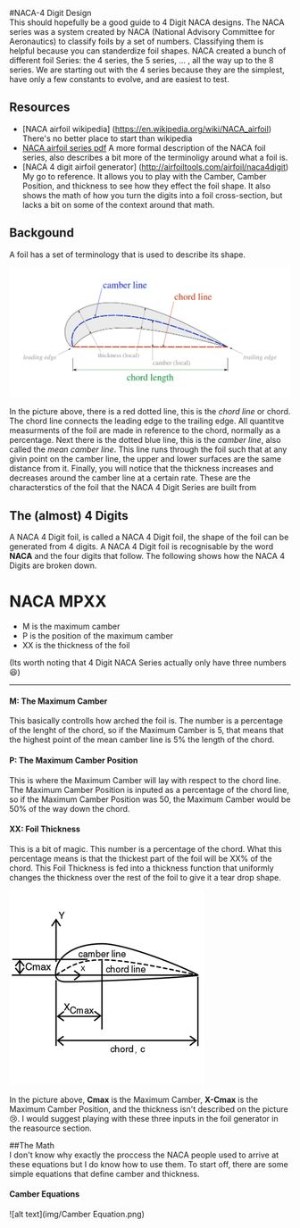 #NACA-4 Digit Design   
This should hopefully be a good guide to 4 Digit NACA designs. 
The NACA series was a system created by NACA (National Advisory Committee for Aeronautics) to classify foils by a set of numbers.
Classifying them is helpful because you can standerdize foil shapes. NACA created a bunch of different foil Series:
the 4 series, the 5 series, ... , all the way up to the 8 series. We are starting out with the 4 series because they are the simplest, 
have only a few constants to evolve, and are easiest to test. 
## Resources 
* [NACA airfoil wikipedia] (https://en.wikipedia.org/wiki/NACA_airfoil) There's no better place to start than wikipedia
* [NACA airfoil series pdf](http://people.clarkson.edu/~pmarzocc/AE429/The%20NACA%20airfoil%20series.pdf) A more formal description of the NACA foil series, also describes a bit more of the terminoligy around what a foil is.
* [NACA 4 digit airfoil generator] (http://airfoiltools.com/airfoil/naca4digit) My go to reference. It allows you to play with the Camber, Camber Position, and thickness to see how they effect the foil shape. It also shows the math of how you turn the digits into a foil cross-section, but lacks a bit on some of the context around that math. 

## Backgound 
A foil has a set of terminology that is used to describe its shape. 

![initial state](img/hydrofoil.png)

In the picture above, there is a red dotted line, this is the *chord line* or chord. The chord line connects the leading edge to the trailing edge. All quantitve measurments of the foil are made in reference to the chord, normally as a percentage. Next there is the dotted blue line, this is the *camber line*, also called the *mean camber line*. This line runs through the foil such that at any givin point on the camber line, the upper and lower surfaces are the same distance from it. Finally, you will notice that the thickness increases and decreases around the camber line at a certain rate. These are the characterstics of the foil that the NACA 4 Digit Series are built from 

## The (almost) 4 Digits 
A NACA 4 Digit foil, is called a NACA 4 Digit foil, the shape of the foil can be generated from 4 digits. A NACA 4 Digit foil is recognisable by the word **NACA** and the four digits that follow. The following shows how the NACA 4 Digits are broken down.
# **NACA MPXX**   
* M is the maximum camber
* P is the position of the maximum camber
* XX is the thickness of the foil 

(Its worth noting that 4 Digit NACA Series actually only have three numbers :laughing:)  
***

#### M: The Maximum Camber  
This basically controlls how arched the foil is. The number is a percentage of the lenght of the chord, so if the Maximum Camber is 5, that means that the highest point of the mean camber line is 5% the length of the chord.   
#### P: The Maximum Camber Position  
This is where the Maximum Camber will lay with respect to the chord line. The Maximum Camber Position is inputed as a percentage of the chord line, so if the Maximum Camber Position was 50, the Maximum Camber would be 50% of the way down the chord. 
#### XX: Foil Thickness  
This is a bit of magic. This number is a percentage of the chord. What this percentage means is that the thickest part of the foil will be XX% of the chord. This Foil Thickness is fed into a thickness function that uniformly changes the thickness over the rest of the foil to give it a tear drop shape.

![initial state](img/NACA4a.gif)  

In the picture above, **Cmax** is the Maximum Camber, **X-Cmax** is the Maximum Camber Position, and the thickness isn't described on the picture :cry:. I would suggest playing with these three inputs in the foil generator in the reasource section. 

##The Math  
I don't know why exactly the proccess the NACA people used to arrive at these equations but I do know how to use them. To start off, there are some simple equations that define camber and thickness. 

#### Camber Equations  
![alt text](img/Camber Equation.png)
